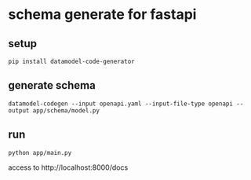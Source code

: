 # schema generate for fastapi

## setup

```shell
pip install datamodel-code-generator
```

## generate schema

```shell
datamodel-codegen --input openapi.yaml --input-file-type openapi --output app/schema/model.py
```

## run

```shell
python app/main.py
```

access to http://localhost:8000/docs
